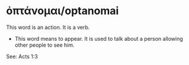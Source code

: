 # ὀπτάνομαι/optanomai
This word is an action. It is a verb.
* This word means to appear. It is used to talk about a person allowing other people to see him.

See: Acts 1:3
